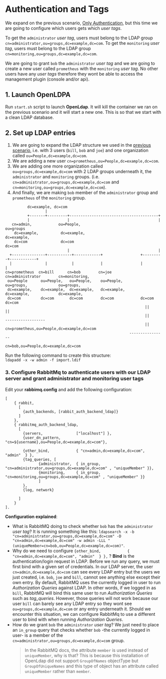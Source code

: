 # Authentication and Tags

We expand on the previous scenario, [Only Authentication](../only-authentication/Readme.md), but this time we are going to configure which users gets which *user tags*.

To get the `administrator` *user tag*, users must belong to the LDAP group `cn=administrator,ou=groups,dc=example,dc=com`.
To get the `monitoring` *user tag*, users must belong to the LDAP group `cn=monitoring,ou=groups,dc=example,dc=com`.  

We are going to grant `bob` the `administrator` *user tag* and we are going to create a new user called `prometheus` with the `monitoring` *user tag*.
No other users have any *user tags* therefore they wont be able to access the management plugin (console and/or api).

## 1. Launch OpenLDPA

Run `start.sh` script to launch **OpenLdap**. It will kill the container we ran on the previous scenario and it will start a new one. This is so that we start with a clean LDAP database.

## 2. Set up LDAP entries

1. We are going to expand the LDAP structure we used in the [previous scenario](../only-authentication/Readme.md), i.e. with 3 users (`bill`, `bob` and `joe`) and one organization called `ou=People,dc=example,dc=com`.
2. We are adding a new user `cn=prometheus,ou=People,dc=example,dc=com`.
3. We are adding one more organization called `ou=groups,dc=example,dc=com` with 2 LDAP groups underneath it, the `administrator` and `monitoring` groups.  (i.e. `cn=administrator,ou=groups,dc=example,dc=com`  and `cn=monitoring,ou=groups,dc=example,dc=com`).
4. And finally, we are making `bob` member of the `administrator` group and `prometheus` of the `monitoring` group.

```
          dc=example, dc=com
                  |
          +-------+---------+----------------------------------------+
          |                 |                                        |
   cn=admin,            ou=People,                                ou=groups
    dc=example,          dc=example,                               dc=example,
    dc=com               dc=com                                    dc=com
                            |                                        |
  +---------------+-----------+------------+                 +---------+------------+
  |               |           |            |                 |                      |
cn=prometheus  cn=bill      cn=bob        cn=joe            cn=administrator        cn=monitoring,
 ou=People      ou=People,   ou=People,    ou=People,        ou=groups,              ou=groups,
 dc=example,    dc=example,  dc=example,   dc=example,       dc=example,             dc=example,
 dc=com         dc=com       dc=com        dc=com            dc=com                  dc=com
                                                               ||                       ||
                                                               ||                  ------------------
                                                               ||                 cn=prometheus,ou=People,dc=example,dc=com  
                                                        ----------------       
                                                  cn=bob,ou=People,dc=example,dc=com       

```

Run the following command to create this structure:   
`ldapadd -x -w admin -f import.ldif`


### 3. Configure RabbitMq to authenticate users with our LDAP server and grant administrator and monitoring user tags

Edit your **rabbimq.config** and add the following configuration:
```
[
    { rabbit,
      [
        {auth_backends, [rabbit_auth_backend_ldap]}
      ]
    },
    { rabbitmq_auth_backend_ldap,
      [
        {servers,               ["localhost"] },
        {user_dn_pattern,       "cn=${username},ou=People,dc=example,dc=com"},

        {other_bind,            { "cn=admin,dc=example,dc=com", "admin"  } },
        {tag_queries, [
               {administrator,  { in_group, "cn=administrator,ou=groups,dc=example,dc=com" , "uniqueMember" }},
               {monitoring,     { in_group, "cn=monitoring,ou=groups,dc=example,dc=com" , "uniqueMember" }}
               ]
        },
        {log, network}

      ]
    }
].
```


**Configuration explained**:
- What is RabbitMQ doing to check whether `bob` has the `administrator` *user tag*? It is running something like this: `ldapsearch -x -b "cn=administrator,ou=groups,dc=example,dc=com" -D "cn=admin,dc=example,dc=com" -w admin -LLL "(uniqueMember=cn=bob,ou=People,dc=example,dc=com)"`.
- Why do we need to configure `{other_bind,            { "cn=admin,dc=example,dc=com", "admin"  } },` ? **Bind** is the authentication/login request in LDAP. Before we run any query, we must first bind with a given set of credentials. In our LDAP server, the user `cn=admin,dc=example,dc=com` can see every LDAP entry but the users we just created, i.e. `bob`, `joe` and `bill`, cannot see anything else except their own entry. By default, RabbitMQ uses the currently logged in user to run  *Authorization Queries* against LDAP. In other words, if we logged in as `bill`, RabbitMQ will bind this same user to run *Authorization Queries* such as *tag_queries*. However, those queries will not work because our user `bill` can barely see any LDAP entry so they wont see `ou=groups,dc=example,dc=com` or any entry underneath it. Should we encounter this situation, we can configure RabbitMq to use a different user to bind with when running  *Authorization Queries*.
- How do we grant `bob` the `administrator` *user tag*? We just need to place an `in_group` query that checks whether `bob` -the currently logged in user- is a member of the `cn=administrator,ou=groups,dc=example,dc=com` group.
  > In the RabbitMQ docs, the attribute `member` is used instead of `uniqueMember`, why is that? This is because this installation of OpenLdap did not support `GroupOfNames` objectType but `GroupOfUniqueNames` and this type of object has an attribute called `uniqueMember` rather than `member`.
